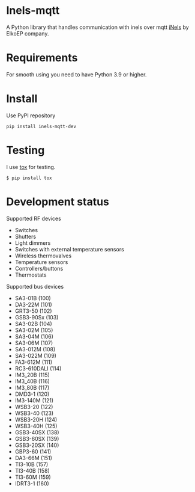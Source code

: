 # Inels-mqtt

A Python library that handles communication with inels over mqtt
[iNels](https://www.inels.com/) by ElkoEP company.

# Requirements

For smooth using you need to have Python 3.9 or higher.

# Install

Use PyPI repository

```
pip install inels-mqtt-dev
```

# Testing

I use [tox](https://tox.readthedocs.io) for testing.

```
$ pip install tox

```

# Development status

Supported RF devices

- Switches
- Shutters
- Light dimmers
- Switches with external temperature sensors
- Wireless thermovalves
- Temperature sensors
- Controllers/buttons
- Thermostats

Supported bus devices

- SA3-01B (100)
- DA3-22M (101)
- GRT3-50 (102)
- GSB3-90Sx (103)
- SA3-02B (104)
- SA3-02M (105)
- SA3-04M (106)
- SA3-06M (107)
- SA3-012M (108)
- SA3-022M (109)
- FA3-612M (111)
- RC3-610DALI (114)
- IM3_20B (115)
- IM3_40B (116)
- IM3_80B (117)
- DMD3-1 (120)
- IM3-140M (121)
- WSB3-20 (122)
- WSB3-40 (123)
- WSB3-20H (124)
- WSB3-40H (125)
- GSB3-40SX (138)
- GSB3-60SX (139)
- GSB3-20SX (140)
- GBP3-60 (141)
- DA3-66M (151)
- TI3-10B (157)
- TI3-40B (158)
- TI3-60M (159)
- IDRT3-1 (160)
